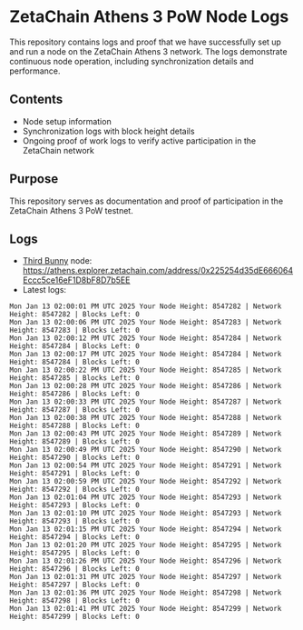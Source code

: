 # ZetaChain Athens 3 PoW Node Logs
This repository contains logs and proof that we have successfully set up and run a node on the ZetaChain Athens 3 network. The logs demonstrate continuous node operation, including synchronization details and performance.

## Contents
- Node setup information
- Synchronization logs with block height details
- Ongoing proof of work logs to verify active participation in the ZetaChain network

## Purpose
This repository serves as documentation and proof of participation in the ZetaChain Athens 3 PoW testnet.

## Logs

- [Third Bunny](https://thirdbunny.xyz/) node: https://athens.explorer.zetachain.com/address/0x225254d35dE666064Eccc5ce16eF1D8bF8D7b5EE
- Latest logs:
```
Mon Jan 13 02:00:01 PM UTC 2025 Your Node Height: 8547282 | Network Height: 8547282 | Blocks Left: 0
Mon Jan 13 02:00:06 PM UTC 2025 Your Node Height: 8547283 | Network Height: 8547283 | Blocks Left: 0
Mon Jan 13 02:00:12 PM UTC 2025 Your Node Height: 8547284 | Network Height: 8547284 | Blocks Left: 0
Mon Jan 13 02:00:17 PM UTC 2025 Your Node Height: 8547284 | Network Height: 8547284 | Blocks Left: 0
Mon Jan 13 02:00:22 PM UTC 2025 Your Node Height: 8547285 | Network Height: 8547285 | Blocks Left: 0
Mon Jan 13 02:00:28 PM UTC 2025 Your Node Height: 8547286 | Network Height: 8547286 | Blocks Left: 0
Mon Jan 13 02:00:33 PM UTC 2025 Your Node Height: 8547287 | Network Height: 8547287 | Blocks Left: 0
Mon Jan 13 02:00:38 PM UTC 2025 Your Node Height: 8547288 | Network Height: 8547288 | Blocks Left: 0
Mon Jan 13 02:00:43 PM UTC 2025 Your Node Height: 8547289 | Network Height: 8547289 | Blocks Left: 0
Mon Jan 13 02:00:49 PM UTC 2025 Your Node Height: 8547290 | Network Height: 8547290 | Blocks Left: 0
Mon Jan 13 02:00:54 PM UTC 2025 Your Node Height: 8547291 | Network Height: 8547291 | Blocks Left: 0
Mon Jan 13 02:00:59 PM UTC 2025 Your Node Height: 8547292 | Network Height: 8547292 | Blocks Left: 0
Mon Jan 13 02:01:04 PM UTC 2025 Your Node Height: 8547293 | Network Height: 8547293 | Blocks Left: 0
Mon Jan 13 02:01:10 PM UTC 2025 Your Node Height: 8547293 | Network Height: 8547293 | Blocks Left: 0
Mon Jan 13 02:01:15 PM UTC 2025 Your Node Height: 8547294 | Network Height: 8547294 | Blocks Left: 0
Mon Jan 13 02:01:20 PM UTC 2025 Your Node Height: 8547295 | Network Height: 8547295 | Blocks Left: 0
Mon Jan 13 02:01:26 PM UTC 2025 Your Node Height: 8547296 | Network Height: 8547296 | Blocks Left: 0
Mon Jan 13 02:01:31 PM UTC 2025 Your Node Height: 8547297 | Network Height: 8547297 | Blocks Left: 0
Mon Jan 13 02:01:36 PM UTC 2025 Your Node Height: 8547298 | Network Height: 8547298 | Blocks Left: 0
Mon Jan 13 02:01:41 PM UTC 2025 Your Node Height: 8547299 | Network Height: 8547299 | Blocks Left: 0
```
